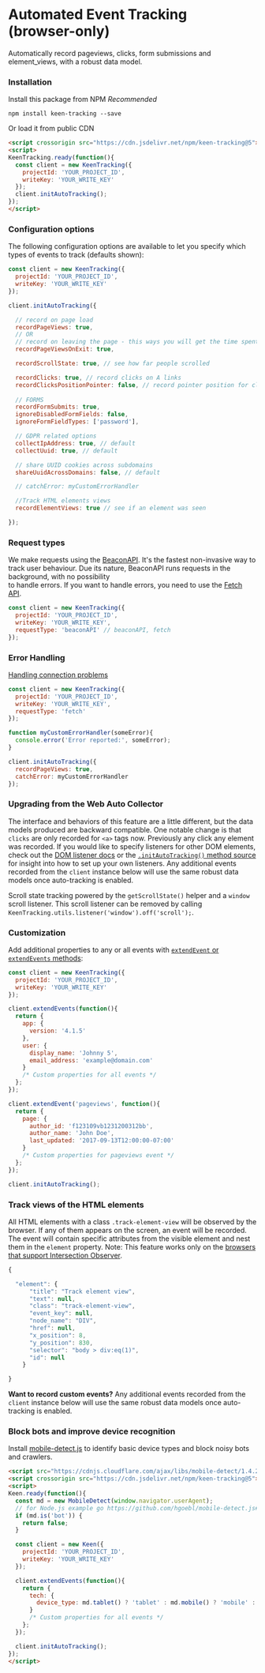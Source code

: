 # Automated Event Tracking (browser-only)

Automatically record pageviews, clicks, form submissions and element_views, with a robust data model.

### Installation

Install this package from NPM *Recommended*

```ssh
npm install keen-tracking --save
```

Or load it from public CDN

```html
<script crossorigin src="https://cdn.jsdelivr.net/npm/keen-tracking@5"></script>
<script>
KeenTracking.ready(function(){
  const client = new KeenTracking({
    projectId: 'YOUR_PROJECT_ID',
    writeKey: 'YOUR_WRITE_KEY'
  });
  client.initAutoTracking();
});
</script>
```

### Configuration options

The following configuration options are available to let you specify which types of events to track (defaults shown):

```javascript
const client = new KeenTracking({
  projectId: 'YOUR_PROJECT_ID',
  writeKey: 'YOUR_WRITE_KEY'
});

client.initAutoTracking({

  // record on page load
  recordPageViews: true,
  // OR
  // record on leaving the page - this ways you will get the time spent on this page
  recordPageViewsOnExit: true,

  recordScrollState: true, // see how far people scrolled

  recordClicks: true, // record clicks on A links
  recordClicksPositionPointer: false, // record pointer position for clicks
  
  // FORMS
  recordFormSubmits: true,
  ignoreDisabledFormFields: false,
  ignoreFormFieldTypes: ['password'],

  // GDPR related options
  collectIpAddress: true, // default
  collectUuid: true, // default

  // share UUID cookies across subdomains
  shareUuidAcrossDomains: false, // default

  // catchError: myCustomErrorHandler

  //Track HTML elements views
  recordElementViews: true // see if an element was seen

});
```

### Request types

We make requests using the [BeaconAPI](https://developer.mozilla.org/en-US/docs/Web/API/Beacon_API).
It's the fastest non-invasive way to track user behaviour.
Due its nature, BeaconAPI runs requests in the background, with no possibility  
to handle errors. If you want to handle errors, you need to use the [Fetch API](https://developer.mozilla.org/en-US/docs/Web/API/Fetch_API).

```javascript
const client = new KeenTracking({
  projectId: 'YOUR_PROJECT_ID',
  writeKey: 'YOUR_WRITE_KEY',
  requestType: 'beaconAPI' // beaconAPI, fetch
});
```

### Error Handling

[Handling connection problems](https://github.com/keen/keen-tracking.js#handling-connection-problems)

```javascript
const client = new KeenTracking({
  projectId: 'YOUR_PROJECT_ID',
  writeKey: 'YOUR_WRITE_KEY',
  requestType: 'fetch'
});

function myCustomErrorHandler(someError){
  console.error('Error reported:', someError);
}

client.initAutoTracking({
  recordPageViews: true,
  catchError: myCustomErrorHandler
});
```

### Upgrading from the Web Auto Collector

The interface and behaviors of this feature are a little different, but the data models produced are backward compatible. One notable change is that `clicks` are only recorded for `<a>` tags now. Previously any click any element was recorded. If you would like to specify listeners for other DOM elements, check out the [DOM listener docs](./listeners.md) or the [`.initAutoTracking()` method source](../lib/browser-auto-tracking.js) for insight into how to set up your own listeners. Any additional events recorded from the `client` instance below will use the same robust data models once auto-tracking is enabled.

Scroll state tracking powered by the `getScrollState()` helper and a `window` scroll listener. This scroll listener can be removed by calling `KeenTracking.utils.listener('window').off('scroll');`.

### Customization

Add additional properties to any or all events with [`extendEvent` or `extendEvents` methods](./extend-events.md):

```javascript
const client = new KeenTracking({
  projectId: 'YOUR_PROJECT_ID',
  writeKey: 'YOUR_WRITE_KEY'
});

client.extendEvents(function(){
  return {
    app: {
      version: '4.1.5'
    },
    user: {
      display_name: 'Johnny 5',
      email_address: 'example@domain.com'
    }
    /* Custom properties for all events */
  };
});

client.extendEvent('pageviews', function(){
  return {
    page: {
      author_id: 'f123109vb1231200312bb',
      author_name: 'John Doe',
      last_updated: '2017-09-13T12:00:00-07:00'
    }
    /* Custom properties for pageviews event */
  };
});

client.initAutoTracking();
```

### Track views of the HTML elements

All HTML elements with a class `.track-element-view` will be observed by the browser. If any of them appears on the screen, an event will be recorded. The event will contain specific attributes from the visible element and nest them in the `element` property.
Note: This feature works only on the [browsers that support Intersection Observer](https://caniuse.com/#search=IntersectionObserver).

```javascript
{

  "element": {
      "title": "Track element view",
      "text": null,
      "class": "track-element-view",
      "event_key": null,
      "node_name": "DIV",
      "href": null,
      "x_position": 8,
      "y_position": 830,
      "selector": "body > div:eq(1)",
      "id": null
    }

}
```


**Want to record custom events?** Any additional events recorded from the `client` instance below will use the same robust data models once auto-tracking is enabled.


### Block bots and improve device recognition

Install [mobile-detect.js](https://github.com/hgoebl/mobile-detect.js) to identify basic device types and block noisy bots and crawlers.

```html
<script src="https://cdnjs.cloudflare.com/ajax/libs/mobile-detect/1.4.2/mobile-detect.min.js"></script>
<script crossorigin src="https://cdn.jsdelivr.net/npm/keen-tracking@5"></script>
<script>
Keen.ready(function(){
  const md = new MobileDetect(window.navigator.userAgent);
  // for Node.js example go https://github.com/hgoebl/mobile-detect.js#nodejs--express
  if (md.is('bot')) {
    return false;
  }

  const client = new Keen({
    projectId: 'YOUR_PROJECT_ID',
    writeKey: 'YOUR_WRITE_KEY'
  });

  client.extendEvents(function(){
    return {
      tech: {
        device_type: md.tablet() ? 'tablet' : md.mobile() ? 'mobile' : 'desktop'
      }
      /* Custom properties for all events */
    };
  });

  client.initAutoTracking();
});
</script>
```

